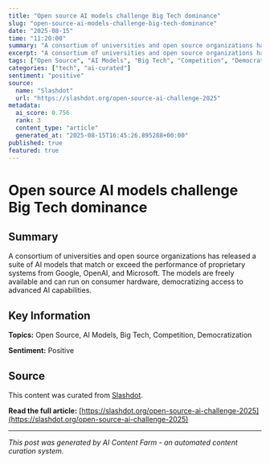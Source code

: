 ```yaml
---
title: "Open source AI models challenge Big Tech dominance"
slug: "open-source-ai-models-challenge-big-tech-dominance"
date: "2025-08-15"
time: "11:20:00"
summary: "A consortium of universities and open source organizations has released a suite of AI models that match or exceed the performance of proprietary systems from Google, OpenAI, and Microsoft. The models ..."
excerpt: "A consortium of universities and open source organizations has released a suite of AI models that match or exceed the performance of proprietary syste..."
tags: ["Open Source", "AI Models", "Big Tech", "Competition", "Democratization"]
categories: ["tech", "ai-curated"]
sentiment: "positive"
source:
  name: "Slashdot"
  url: "https://slashdot.org/open-source-ai-challenge-2025"
metadata:
  ai_score: 0.756
  rank: 3
  content_type: "article"
  generated_at: "2025-08-15T16:45:26.895288+00:00"
published: true
featured: true
---
```


# Open source AI models challenge Big Tech dominance

## Summary

A consortium of universities and open source organizations has released a suite of AI models that match or exceed the performance of proprietary systems from Google, OpenAI, and Microsoft. The models are freely available and can run on consumer hardware, democratizing access to advanced AI capabilities.

## Key Information

**Topics:** Open Source, AI Models, Big Tech, Competition, Democratization

**Sentiment:** Positive

## Source

This content was curated from [Slashdot](https://slashdot.org/open-source-ai-challenge-2025).

**Read the full article:** [https://slashdot.org/open-source-ai-challenge-2025](https://slashdot.org/open-source-ai-challenge-2025)

---

*This post was generated by AI Content Farm - an automated content curation system.*
